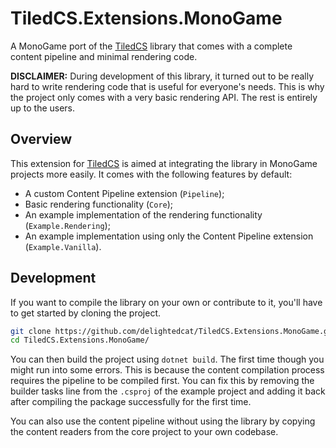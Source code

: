 # TiledCS.Extensions.MonoGame

A MonoGame port of the [TiledCS](https://github.com/TheBoneJarmer/TiledCS) library that comes
with a complete content pipeline and minimal rendering code.

**DISCLAIMER:** During development of this library, it turned out to be really hard to write
rendering code that is useful for everyone's needs. This is why the project only comes with a very
basic rendering API. The rest is entirely up to the users.

## Overview

This extension for [TiledCS](https://github.com/TheBoneJarmer/TiledCS) is aimed at integrating the library
in MonoGame projects more easily. It comes with the following features by default:

- A custom Content Pipeline extension (`Pipeline`);
- Basic rendering functionality (`Core`);
- An example implementation of the rendering functionality (`Example.Rendering`);
- An example implementation using only the Content Pipeline extension (`Example.Vanilla`).

## Development

If you want to compile the library on your own or contribute to it, you'll have to get started by
cloning the project.

```sh
git clone https://github.com/delightedcat/TiledCS.Extensions.MonoGame.git
cd TiledCS.Extensions.MonoGame/
```

You can then build the project using `dotnet build`. The first time though you might run into some errors.
This is because the content compilation process requires the pipeline to be compiled first. You can fix this by removing the builder tasks line from the `.csproj` of the example project and adding it back after compiling the package successfully for the first time.

You can also use the content pipeline without using the library by copying the content readers from the core project to your own codebase.
